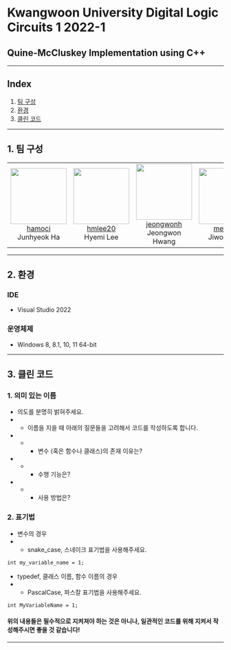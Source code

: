 # Kwangwoon University Digital Logic Circuits 1 2022-1
## Quine-McCluskey Implementation using C++
---
## Index
1. [팀 구성](#1-팀-구성)
2. [환경](#2-환경)
3. [클린 코드](#3-클린-코드)

---
## 1. 팀 구성

<table>
    <tr height="160px">
        <td align="center" width="160px">
            <a href="https://github.com/hamoci"><img height="130px" width="130px" src="https://avatars.githubusercontent.com/u/55676675?v=4"/></a><br>
            <a href="https://github.com/hamoci">hamoci</a><br>
            <a>Junhyeok Ha</a>
        </td>
        <td align="center" width="160px">
            <a href="https://github.com/hmlee20"><img height="130px" width="130px" src="https://avatars.githubusercontent.com/u/102394680?v=4"/></a><br>
            <a href="https://github.com/hmlee20">hmlee20</a><br>
            <a>Hyemi Lee</a>
        </td>
        <td align="center" width="160px">
            <a href="https://github.com/jeongwonh"><img height="130px" width="130px" src="https://avatars.githubusercontent.com/u/102364720?v=4"/></a><br>
            <a href="https://github.com/jeongwonh">jeongwonh</a><br>
            <a>Jeongwon Hwang</a>
        </td>
        <td align="center" width="160px">
            <a href="https://github.com/metr0jw"><img height="130px" width="130px" src="https://avatars.githubusercontent.com/u/14201660?v=4"/></a><br>
            <a href="https://github.com/metr0jw">metr0jw</a><br>
            <a>Jiwoon Lee</a>
        </td>
    </tr>
</table>

---

## 2. 환경
### IDE
* Visual Studio 2022

### 운영체제
* Windows 8, 8.1, 10, 11 64-bit

---

## 3. 클린 코드

### 1.  의미 있는 이름
* 의도를 분명히 밝혀주세요.
* * 이름을 지을 때 아래의 질문들을 고려해서 코드를 작성하도록 합니다.
* * * 변수 (혹은 함수나 클래스)의 존재 이유는?
* * * 수행 기능은?
* * * 사용 방법은?

### 2. 표기법
* 변수의 경우
* * snake_case, 스네이크 표기법을 사용해주세요.
```
int my_variable_name = 1;
```

* typedef, 클래스 이름, 함수 이름의 경우
* * PascalCase, 파스칼 표기법을 사용해주세요.
```
int MyVariableName = 1;
```

#### 위의 내용들은 필수적으로 지켜져야 하는 것은 아니나, 일관적인 코드를 위해 지켜서 작성해주시면 좋을 것 같습니다!

---
